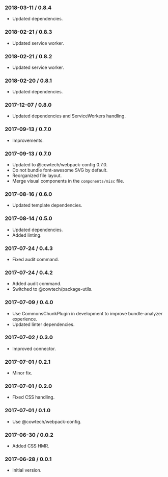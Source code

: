 ### 2018-03-11 / 0.8.4

* Updated dependencies.

### 2018-02-21 / 0.8.3

* Updated service worker.

### 2018-02-21 / 0.8.2

* Updated service worker.

### 2018-02-20 / 0.8.1

* Updated dependencies.

### 2017-12-07 / 0.8.0

* Updated dependencies and ServiceWorkers handling.

### 2017-09-13 / 0.7.0

* Improvements.

### 2017-09-13 / 0.7.0

* Updated to @cowtech/webpack-config 0.7.0.
* Do not bundle font-awesome SVG by default.
* Reorganized file layout.
* Merge visual components in the `components/misc` file.

### 2017-08-16 / 0.6.0

* Updated template dependencies.

### 2017-08-14 / 0.5.0

* Updated dependencies.
* Added linting.

### 2017-07-24 / 0.4.3

* Fixed audit command.

### 2017-07-24 / 0.4.2

* Added audit command.
* Switched to @cowtech/package-utils.

### 2017-07-09 / 0.4.0

* Use CommonsChunkPlugin in development to improve bundle-analyzer experience.
* Updated linter dependencies.

### 2017-07-02 / 0.3.0

* Improved connector.

### 2017-07-01 / 0.2.1

* Minor fix.

### 2017-07-01 / 0.2.0

* Fixed CSS handling.

### 2017-07-01 / 0.1.0

* Use @cowtech/webpack-config.

### 2017-06-30 / 0.0.2

* Added CSS HMR.

### 2017-06-28 / 0.0.1

* Initial version.
